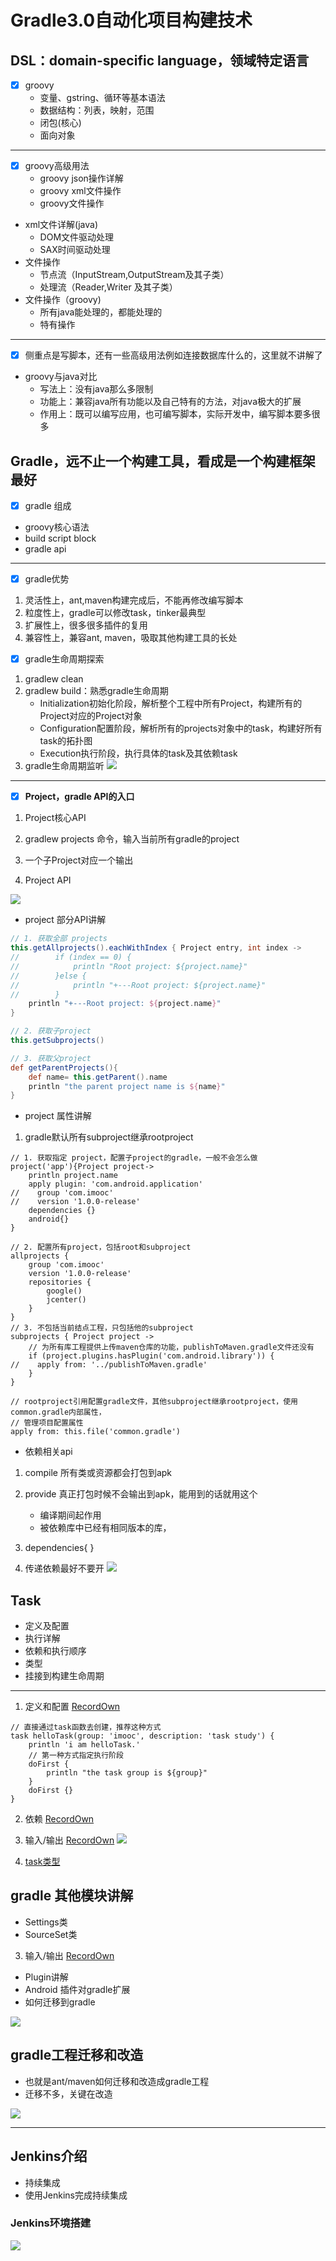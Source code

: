 # Gradle3.0自动化项目构建技术

## DSL：domain-specific language，领域特定语言
- [x] groovy
    - 变量、gstring、循环等基本语法
    - 数据结构：列表，映射，范围
    - 闭包(核心)
    - 面向对象

---
- [x] groovy高级用法
    - groovy json操作详解
    - groovy xml文件操作
    - groovy文件操作
- xml文件详解(java)
    - DOM文件驱动处理
    - SAX时间驱动处理
- 文件操作
    - 节点流（InputStream,OutputStream及其子类）
    - 处理流（Reader,Writer 及其子类）
- 文件操作（groovy)
    - 所有java能处理的，都能处理的
    - 特有操作

---
- [x] 侧重点是写脚本，还有一些高级用法例如连接数据库什么的，这里就不讲解了

- groovy与java对比
    - 写法上：没有java那么多限制
    - 功能上：兼容java所有功能以及自己特有的方法，对java极大的扩展
    - 作用上：既可以编写应用，也可编写脚本，实际开发中，编写脚本要多很多

## Gradle，远不止一个构建工具，看成是一个构建框架最好
- [x] gradle 组成
- groovy核心语法
- build script block
- gradle api

---
- [x] gradle优势
1. 灵活性上，ant,maven构建完成后，不能再修改编写脚本
2. 粒度性上，gradle可以修改task，tinker最典型
3. 扩展性上，很多很多插件的复用
4. 兼容性上，兼容ant, maven，吸取其他构建工具的长处

- [x] gradle生命周期探索
1. gradlew clean
2. gradlew build：熟悉gradle生命周期
    - Initialization初始化阶段，解析整个工程中所有Project，构建所有的Project对应的Project对象
    - Configuration配置阶段，解析所有的projects对象中的task，构建好所有task的拓扑图
    - Execution执行阶段，执行具体的task及其依赖task
3. gradle生命周期监听
![](/png/build命令图解.png)

---
- [x] **Project，gradle API的入口**
1. Project核心API
2. gradlew projects 命令，输入当前所有gradle的project
3. 一个子Project对应一个输出

4. Project API

![](/png/projectAPI.png)

- project 部分API讲解
```groovy
// 1. 获取全部 projects
this.getAllprojects().eachWithIndex { Project entry, int index ->
//        if (index == 0) {
//            println "Root project: ${project.name}"
//        }else {
//            println "+---Root project: ${project.name}"
//        }
    println "+---Root project: ${project.name}"
}

// 2. 获取子project
this.getSubprojects()

// 3. 获取父project
def getParentProjects(){
    def name= this.getParent().name
    println "the parent project name is ${name}"
}

```
- project 属性讲解
1. gradle默认所有subproject继承rootproject
```
// 1. 获取指定 project，配置子project的gradle，一般不会怎么做
project('app'){Project project->
    println project.name
    apply plugin: 'com.android.application'
//    group 'com.imooc'
//    version '1.0.0-release'
    dependencies {}
    android{}
}

// 2. 配置所有project，包括root和subproject
allprojects {
    group 'com.imooc'
    version '1.0.0-release'
    repositories {
        google()
        jcenter()
    }
}
// 3. 不包括当前结点工程，只包括他的subproject
subprojects { Project project ->
    // 为所有库工程提供上传maven仓库的功能，publishToMaven.gradle文件还没有
    if (project.plugins.hasPlugin('com.android.library')) {
//    apply from: '../publishToMaven.gradle'
    }
}

// rootproject引用配置gradle文件，其他subproject继承rootproject，使用common.gradle内部属性，
// 管理项目配置属性
apply from: this.file('common.gradle')
```

- 依赖相关api
1. compile 所有类或资源都会打包到apk
2. provide 真正打包时候不会输出到apk，能用到的话就用这个
   - 编译期间起作用
   - 被依赖库中已经有相同版本的库，
3. dependencies{
   }

4. 传递依赖最好不要开
   ![](/png/transitive.png)

## Task
- 定义及配置
- 执行详解
- 依赖和执行顺序
- 类型
- 挂接到构建生命周期

---
1. 定义和配置 [RecordOwn](https://github.com/MonkHank/RecordOwn/blob/master/app/build.gradle)
```
// 直接通过task函数去创建，推荐这种方式
task helloTask(group: 'imooc', description: 'task study') {
    println 'i am helloTask.'
    // 第一种方式指定执行阶段
    doFirst {
        println "the task group is ${group}"
    }
    doFirst {}
}
```
2. 依赖 [RecordOwn](https://github.com/MonkHank/RecordOwn/blob/master/app/build.gradle)

3. 输入/输出  [RecordOwn](https://github.com/MonkHank/RecordOwn/blob/master/app/build.gradle)
![](/png/taskinputoutput.png)

4. [task类型](https://docs.gradle.org/current/dsl/org.gradle.api.Task.html)

## gradle 其他模块讲解
- Settings类
- SourceSet类
3. 输入/输出  [RecordOwn](https://github.com/MonkHank/RecordOwn/blob/master/app/build.gradle)
- Plugin讲解
- Android 插件对gradle扩展
- 如何迁移到gradle

![](/png/gradle模块.png)


## gradle工程迁移和改造

- 也就是ant/maven如何迁移和改造成gradle工程
- 迁移不多，关键在改造

![](/png/gradle工程迁移和改造.png)

---
## Jenkins介绍
- 持续集成
- 使用Jenkins完成持续集成

### Jenkins环境搭建
![](/png/Jenkins配置.png)



